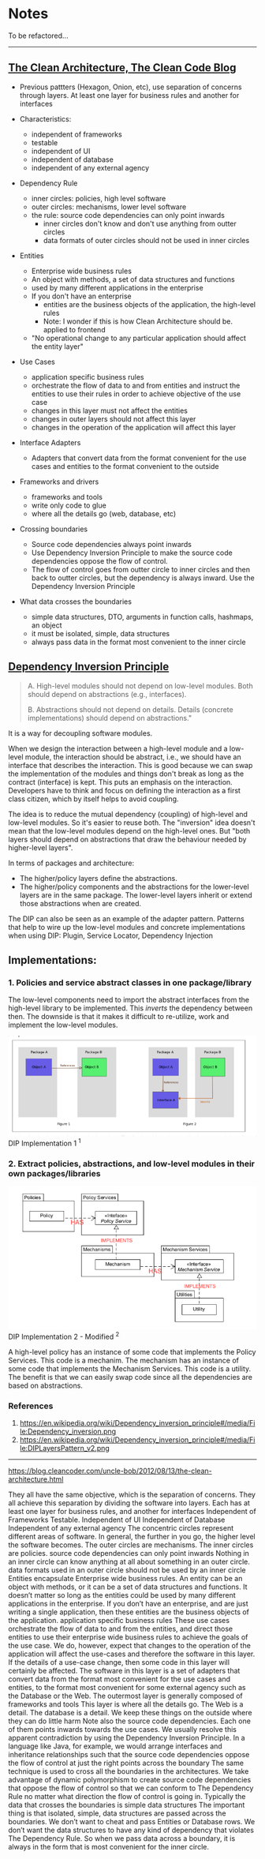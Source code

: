 # Notes

To be refactored...

----

## [The Clean Architecture, The Clean Code Blog](https://blog.cleancoder.com/uncle-bob/2012/08/13/the-clean-architecture.html)



- Previous pattters (Hexagon, Onion, etc), use separation of concerns through layers. At least one layer for business rules and another for interfaces

- Characteristics:

  - independent of frameworks
  - testable
  - independent of UI
  - independent of database
  - independent of any external agency

- Dependency Rule

  - inner circles: policies, high level software
  - outer circles: mechanisms, lower level software
  - the rule: source code dependencies can only point inwards
    - inner circles don't know and don't use anything from outter circles
    - data formats of outer circles should not be used in inner circles

- Entities

  - Enterprise wide business rules
  - An object with methods, a set of data structures and functions
  - used by many different applications in the enterprise
  - If you don't have an enterprise
    - entities are the business objects of the application, the high-level rules
    - Note: I wonder if this is how Clean Architecture should be. applied to frontend
  - "No operational change to any particular application should affect the entity layer"

- Use Cases

  - application specific business rules
  - orchestrate the flow of data to and from entities and instruct the entities to use their rules in order to achieve objective of the use case
  - changes in this layer must not affect the entities
  - changes in outer layers should not affect this layer
  - changes in the operation of the application will affect this layer

- Interface Adapters

  - Adapters that convert data from the format convenient for the use cases and entities to the format convenient to the outside

- Frameworks and drivers

  - frameworks and tools
  - write only code to glue 
  - where all the details go (web, database, etc)

- Crossing boundaries

  - Source code dependencies always point inwards
  - Use Dependency Inversion Principle to make the source code dependencies oppose the flow of control. 
  - The flow of control goes from outter circle to inner circles and then back to outter circles, but the dependency is always inward. Use the Dependency Inversion Principle

- What data crosses the boundaries

  - simple data structures, DTO, arguments in function calls, hashmaps, an object
  - it must be isolated, simple, data structures
  - always pass data in the format most convenient to the inner circle

  





## [Dependency Inversion Principle](https://en.wikipedia.org/wiki/Dependency_inversion_principle)

> A. High-level modules should not depend on low-level modules. Both should depend on abstractions (e.g., interfaces).
>
> B. Abstractions should not depend on details. Details (concrete implementations) should depend on abstractions."

It is a way for decoupling software modules.

When we design the interaction between a high-level module and a low-level module, the interaction should be abstract, i.e., we should have an interface that describes the interaction. This is good because we can swap the implementation of the modules and things don't break as long as the contract (interface) is kept. This puts an emphasis on the interaction. Developers have to think and focus on defining the interaction as a first class citizen, which by itself helps to avoid coupling.

The idea is to reduce the mutual dependency (coupling) of high-level and low-level modules. So it's easier to reuse both. The "inversion" idea doesn't mean that the low-level modules depend on the high-level ones. But "both layers should depend on abstractions that draw the behaviour needed by higher-level layers".

In terms of packages and architecture:

- The higher/policy layers define the abstractions.
- The higher/policy components and the abstractions for the lower-level layers are in the same package. The lower-level layers inherit or extend those abstractions when are created.

The DIP can also be seen as an example of the adapter pattern. Patterns that help to wire up the low-level modules and concrete implementations when using DIP: Plugin, Service Locator, Dependency Injection

## Implementations:

### 1. Policies and service abstract classes in one package/library

The low-level components need to import the abstract interfaces from the high-level library to be implemented. This *inverts* the dependency between then. The downside is that it makes it difficult to re-utilize, work and implement the low-level modules.

![DIP Implementation 1](../assets/dip_implementation_1.png)
DIP Implementation 1 <sup>1</sup>

### 2. Extract policies, abstractions, and low-level modules in their own packages/libraries

![DIP Implementation 2 - Modified](../assets/dip_implementation_2_modified.png)
DIP Implementation 2 - Modified <sup>2</sup>

A high-level policy has an instance of some code that implements the Policy Services. This code is a mechanim. The mechanism has an instance of some code that implements the Mechanism Services. This code is a utility. The benefit is that we can easily swap code since all the dependencies are based on abstractions.

### References

1. https://en.wikipedia.org/wiki/Dependency_inversion_principle#/media/File:Dependency_inversion.png
2. https://en.wikipedia.org/wiki/Dependency_inversion_principle#/media/File:DIPLayersPattern_v2.png

---

https://blog.cleancoder.com/uncle-bob/2012/08/13/the-clean-architecture.html

They all have the same objective, which is the separation of concerns. They all achieve this separation by dividing the software into layers. Each has at least one layer for business rules, and another for interfaces
Independent of Frameworks
Testable.
Independent of UI
Independent of Database
Independent of any external agency
The concentric circles represent different areas of software. In general, the further in you go, the higher level the software becomes. The outer circles are mechanisms. The inner circles are policies.
source code dependencies can only point inwards
Nothing in an inner circle can know anything at all about something in an outer circle.
data formats used in an outer circle should not be used by an inner circle
Entities encapsulate Enterprise wide business rules. An entity can be an object with methods, or it can be a set of data structures and functions. It doesn’t matter so long as the entities could be used by many different applications in the enterprise.
If you don’t have an enterprise, and are just writing a single application, then these entities are the business objects of the application.
application specific business rules
These use cases orchestrate the flow of data to and from the entities, and direct those entities to use their enterprise wide business rules to achieve the goals of the use case.
We do, however, expect that changes to the operation of the application will affect the use-cases and therefore the software in this layer. If the details of a use-case change, then some code in this layer will certainly be affected.
The software in this layer is a set of adapters that convert data from the format most convenient for the use cases and entities, to the format most convenient for some external agency such as the Database or the Web.
The outermost layer is generally composed of frameworks and tools
This layer is where all the details go. The Web is a detail. The database is a detail. We keep these things on the outside where they can do little harm
Note also the source code dependencies. Each one of them points inwards towards the use cases.
We usually resolve this apparent contradiction by using the Dependency Inversion Principle. In a language like Java, for example, we would arrange interfaces and inheritance relationships such that the source code dependencies oppose the flow of control at just the right points across the boundary
The same technique is used to cross all the boundaries in the architectures. We take advantage of dynamic polymorphism to create source code dependencies that oppose the flow of control so that we can conform to The Dependency Rule no matter what direction the flow of control is going in.
Typically the data that crosses the boundaries is simple data structures
The important thing is that isolated, simple, data structures are passed across the boundaries. We don’t want to cheat and pass Entities or Database rows. We don’t want the data structures to have any kind of dependency that violates The Dependency Rule.
So when we pass data across a boundary, it is always in the form that is most convenient for the inner circle.
